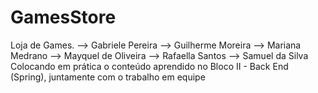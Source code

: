 # GamesStore
Loja de Games.
--> Gabriele Pereira 
--> Guilherme Moreira
--> Mariana Medrano 
--> Mayquel de Oliveira
--> Rafaella Santos
--> Samuel da Silva
Colocando em prática o conteúdo aprendido no Bloco II - Back End (Spring), juntamente com o trabalho em equipe
